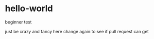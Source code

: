 # hello-world
beginner test

just be crazy and fancy here
change again to see if pull request can get
